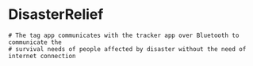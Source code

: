 # DisasterRelief
    # The tag app communicates with the tracker app over Bluetooth to communicate the
    # survival needs of people affected by disaster without the need of internet connection
